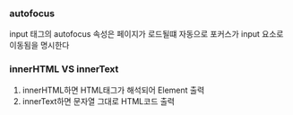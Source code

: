 ### autofocus
input 태그의 autofocus 속성은
페이지가 로드될떄 자동으로 포커스가 input 요소로 이동됨을 명시한다

### innerHTML VS innerText 
1. innerHTML하면 HTML태그가 해석되어 Element 출력 
2. innerText하면 문자열 그대로 HTML코드 출력